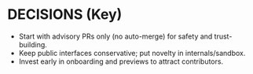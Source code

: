 # DECISIONS (Key)
- Start with advisory PRs only (no auto-merge) for safety and trust-building.
- Keep public interfaces conservative; put novelty in internals/sandbox.
- Invest early in onboarding and previews to attract contributors.

